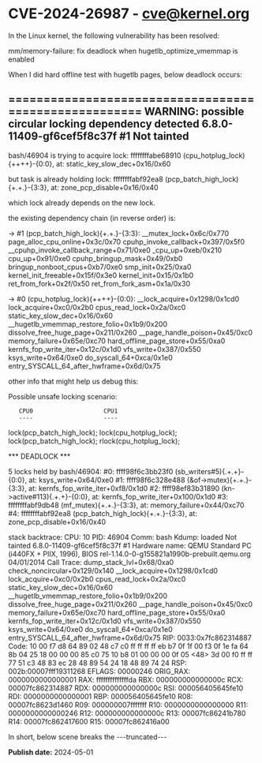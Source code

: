 # CVE-2024-26987 - cve@kernel.org

In the Linux kernel, the following vulnerability has been resolved:

mm/memory-failure: fix deadlock when hugetlb_optimize_vmemmap is enabled

When I did hard offline test with hugetlb pages, below deadlock occurs:

======================================================
WARNING: possible circular locking dependency detected
6.8.0-11409-gf6cef5f8c37f #1 Not tainted
------------------------------------------------------
bash/46904 is trying to acquire lock:
ffffffffabe68910 (cpu_hotplug_lock){++++}-{0:0}, at: static_key_slow_dec+0x16/0x60

but task is already holding lock:
ffffffffabf92ea8 (pcp_batch_high_lock){+.+.}-{3:3}, at: zone_pcp_disable+0x16/0x40

which lock already depends on the new lock.

the existing dependency chain (in reverse order) is:

-> #1 (pcp_batch_high_lock){+.+.}-{3:3}:
       __mutex_lock+0x6c/0x770
       page_alloc_cpu_online+0x3c/0x70
       cpuhp_invoke_callback+0x397/0x5f0
       __cpuhp_invoke_callback_range+0x71/0xe0
       _cpu_up+0xeb/0x210
       cpu_up+0x91/0xe0
       cpuhp_bringup_mask+0x49/0xb0
       bringup_nonboot_cpus+0xb7/0xe0
       smp_init+0x25/0xa0
       kernel_init_freeable+0x15f/0x3e0
       kernel_init+0x15/0x1b0
       ret_from_fork+0x2f/0x50
       ret_from_fork_asm+0x1a/0x30

-> #0 (cpu_hotplug_lock){++++}-{0:0}:
       __lock_acquire+0x1298/0x1cd0
       lock_acquire+0xc0/0x2b0
       cpus_read_lock+0x2a/0xc0
       static_key_slow_dec+0x16/0x60
       __hugetlb_vmemmap_restore_folio+0x1b9/0x200
       dissolve_free_huge_page+0x211/0x260
       __page_handle_poison+0x45/0xc0
       memory_failure+0x65e/0xc70
       hard_offline_page_store+0x55/0xa0
       kernfs_fop_write_iter+0x12c/0x1d0
       vfs_write+0x387/0x550
       ksys_write+0x64/0xe0
       do_syscall_64+0xca/0x1e0
       entry_SYSCALL_64_after_hwframe+0x6d/0x75

other info that might help us debug this:

 Possible unsafe locking scenario:

       CPU0                    CPU1
       ----                    ----
  lock(pcp_batch_high_lock);
                               lock(cpu_hotplug_lock);
                               lock(pcp_batch_high_lock);
  rlock(cpu_hotplug_lock);

 *** DEADLOCK ***

5 locks held by bash/46904:
 #0: ffff98f6c3bb23f0 (sb_writers#5){.+.+}-{0:0}, at: ksys_write+0x64/0xe0
 #1: ffff98f6c328e488 (&of->mutex){+.+.}-{3:3}, at: kernfs_fop_write_iter+0xf8/0x1d0
 #2: ffff98ef83b31890 (kn->active#113){.+.+}-{0:0}, at: kernfs_fop_write_iter+0x100/0x1d0
 #3: ffffffffabf9db48 (mf_mutex){+.+.}-{3:3}, at: memory_failure+0x44/0xc70
 #4: ffffffffabf92ea8 (pcp_batch_high_lock){+.+.}-{3:3}, at: zone_pcp_disable+0x16/0x40

stack backtrace:
CPU: 10 PID: 46904 Comm: bash Kdump: loaded Not tainted 6.8.0-11409-gf6cef5f8c37f #1
Hardware name: QEMU Standard PC (i440FX + PIIX, 1996), BIOS rel-1.14.0-0-g155821a1990b-prebuilt.qemu.org 04/01/2014
Call Trace:
 <TASK>
 dump_stack_lvl+0x68/0xa0
 check_noncircular+0x129/0x140
 __lock_acquire+0x1298/0x1cd0
 lock_acquire+0xc0/0x2b0
 cpus_read_lock+0x2a/0xc0
 static_key_slow_dec+0x16/0x60
 __hugetlb_vmemmap_restore_folio+0x1b9/0x200
 dissolve_free_huge_page+0x211/0x260
 __page_handle_poison+0x45/0xc0
 memory_failure+0x65e/0xc70
 hard_offline_page_store+0x55/0xa0
 kernfs_fop_write_iter+0x12c/0x1d0
 vfs_write+0x387/0x550
 ksys_write+0x64/0xe0
 do_syscall_64+0xca/0x1e0
 entry_SYSCALL_64_after_hwframe+0x6d/0x75
RIP: 0033:0x7fc862314887
Code: 10 00 f7 d8 64 89 02 48 c7 c0 ff ff ff ff eb b7 0f 1f 00 f3 0f 1e fa 64 8b 04 25 18 00 00 00 85 c0 75 10 b8 01 00 00 00 0f 05 <48> 3d 00 f0 ff ff 77 51 c3 48 83 ec 28 48 89 54 24 18 48 89 74 24
RSP: 002b:00007fff19311268 EFLAGS: 00000246 ORIG_RAX: 0000000000000001
RAX: ffffffffffffffda RBX: 000000000000000c RCX: 00007fc862314887
RDX: 000000000000000c RSI: 000056405645fe10 RDI: 0000000000000001
RBP: 000056405645fe10 R08: 00007fc8623d1460 R09: 000000007fffffff
R10: 0000000000000000 R11: 0000000000000246 R12: 000000000000000c
R13: 00007fc86241b780 R14: 00007fc862417600 R15: 00007fc862416a00

In short, below scene breaks the 
---truncated---

**Publish date:** 2024-05-01
